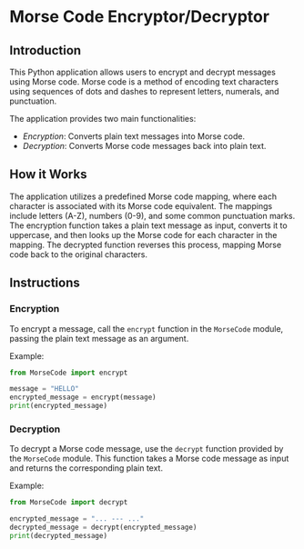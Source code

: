 # Morse Code Encryptor/Decryptor

## Introduction

This Python application allows users to encrypt and decrypt messages using Morse code. Morse code is a method of encoding text characters using sequences of dots and dashes to represent letters, numerals, and punctuation.

The application provides two main functionalities:
- *Encryption*: Converts plain text messages into Morse code.
- *Decryption*: Converts Morse code messages back into plain text.

## How it Works

The application utilizes a predefined Morse code mapping, where each character is associated with its Morse code equivalent. The mappings include letters (A-Z), numbers (0-9), and some common punctuation marks. The encryption function takes a plain text message as input, converts it to uppercase, and then looks up the Morse code for each character in the mapping. The decrypted function reverses this process, mapping Morse code back to the original characters.

## Instructions

### Encryption

To encrypt a message, call the `encrypt` function in the `MorseCode` module, passing the plain text message as an argument.

Example:
```python
from MorseCode import encrypt

message = "HELLO"
encrypted_message = encrypt(message)
print(encrypted_message)
```
### Decryption

To decrypt a Morse code message, use the `decrypt` function provided by the `MorseCode` module. This function takes a Morse code message as input and returns the corresponding plain text.

Example:
```python
from MorseCode import decrypt

encrypted_message = "... --- ..."
decrypted_message = decrypt(encrypted_message)
print(decrypted_message)